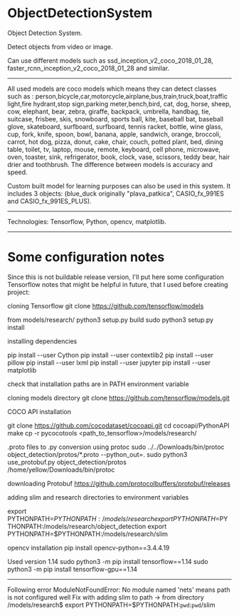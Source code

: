 # ObjectDetectionSystem
Object Detection System.

Detect objects from video or image.

Can use different models such as   ssd_inception_v2_coco_2018_01_28, faster_rcnn_inception_v2_coco_2018_01_28 and similar. 

-----------------------------------------------------------------------------------------------------------------------------
All used models are coco models which means they can detect classes such as :
person,bicycle,car,motorcycle,airplane,bus,train,truck,boat,traffic light,fire hydrant,stop sign,parking meter,bench,bird, cat, dog, horse, sheep, cow, elephant, bear, zebra, giraffe, backpack, umbrella, handbag, tie, suitcase, frisbee, skis, snowboard, sports ball, kite, baseball bat, baseball glove, skateboard, surfboard, surfboard, tennis racket, bottle, wine glass, cup, fork, knife, spoon, bowl, banana, apple, sandwich, orange, broccoli, carrot, hot dog, pizza, donut, cake, chair, couch, potted plant, bed, dining table, toilet, tv, laptop, mouse, remote, keyboard, cell phone, microwave, oven, toaster, sink, refrigerator, book, clock, vase, scissors, teddy bear, hair drier and toothbrush. 
The difference between models is accuracy and speed. 

Custom built model for learning purposes can also be used in this system. It includes 3 objects:
 (blue_duck originally "plava_patkica", CASIO_fx_991ES and CASIO_fx_991ES_PLUS). 
 
-----------------------------------------------------------------------------------------------------------------------------

Technologies: Tensorflow, Python, opencv, matplotlib.

-----------------------------------------------------------------------------------------------------------------------------

# Some configuration notes

Since this is not buildable release version, I'll put here some configuration Tensorflow notes that might be helpful in future, that I used before creating project:

cloning Tensorflow
git clone https://github.com/tensorflow/models

from models/research/
python3 setup.py build
sudo python3 setup.py install

installing dependencies

pip install --user Cython
pip install --user contextlib2
pip install --user pillow
pip install --user lxml
pip install --user jupyter
pip install --user matplotlib

check that installation paths are in PATH environment variable

cloning models directory 
git clone https://github.com/tensorflow/models.git

COCO API installation 

git clone https://github.com/cocodataset/cocoapi.git
cd cocoapi/PythonAPI
make
cp -r pycocotools <path_to_tensorflow>/models/research/

.proto files to .py conversion using protoc
sudo ../../Downloads/bin/protoc object_detection/protos/*.proto --python_out=.
sudo python3 use_protobuf.py object_detection/protos /home/yellow/Downloads/bin/protoc

downloading Protobuf
https://github.com/protocolbuffers/protobuf/releases

adding slim and research directories to environment variables 

export PYTHONPATH=$PYTHONPATH:/models/research
export PYTHONPATH=$PYTHONPATH:/models/research/object_detection
export PYTHONPATH=$PYTHONPATH:/models/research/slim

opencv installation 
pip install opencv-python==3.4.4.19


Used version 1.14
sudo python3 -m pip install tensorflow==1.14
sudo python3 -m pip install tensorflow-gpu==1.14

-----------------------------------------------------------------------------------------------------------------------------
Following error 
ModuleNotFoundError: No module named 'nets'
means path is not configured well 
Fix with adding slim to path -> from directory  /models/research$ export PYTHONPATH=$PYTHONPATH:`pwd`:`pwd`/slim


